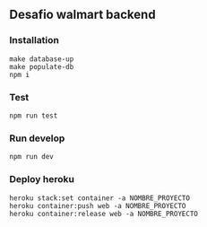 ## Desafio walmart backend

### Installation

```
make database-up
make populate-db
npm i
```

### Test

```
npm run test
```

### Run develop

```
npm run dev
```
### Deploy heroku

```
heroku stack:set container -a NOMBRE_PROYECTO
heroku container:push web -a NOMBRE_PROYECTO
heroku container:release web -a NOMBRE_PROYECTO
```

